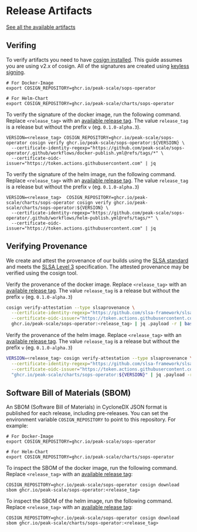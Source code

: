 # Release Artifacts

[See all the available artifacts](https://github.com/orgs/peak-scale/packages?repo_name=sops-operator)

## Verifing

To verify artifacts you need to have [cosign installed](https://github.com/sigstore/cosign#installation). This guide assumes you are using v2.x of cosign. All of the signatures are created using [keyless signing](https://docs.sigstore.dev/verifying/verify/#keyless-verification-using-openid-connect).

    # For Docker-Image
    export COSIGN_REPOSITORY=ghcr.io/peak-scale/sops-operator

    # For Helm-Chart
    export COSIGN_REPOSITORY=ghcr.io/peak-scale/charts/sops-operator

To verify the signature of the docker image, run the following command. Replace `<release_tag>` with an [available release tag](https://github.com/peak-scale/sops-operator/pkgs/container/sops-operator). The value `release_tag` is a release but without the prefix `v` (eg. `0.1.0-alpha.3`).

    VERSION=<release_tag> COSIGN_REPOSITORY=ghcr.io/peak-scale/sops-operator cosign verify ghcr.io/peak-scale/sops-operator:${VERSION} \
      --certificate-identity-regexp="https://github.com/peak-scale/sops-operator/.github/workflows/docker-publish.yml@refs/tags/*" \
      --certificate-oidc-issuer="https://token.actions.githubusercontent.com" | jq

To verify the signature of the helm image, run the following command. Replace `<release_tag>` with an [available release tag](https://github.com/peak-scale/sops-operator/pkgs/container/charts%2Fsops-operator). The value `release_tag` is a release but without the prefix `v` (eg. `0.1.0-alpha.3`)

    VERSION=<release_tag>  COSIGN_REPOSITORY=ghcr.io/peak-scale/charts/sops-operator cosign verify ghcr.io/peak-scale/charts/sops-operator:${VERSION} \
      --certificate-identity-regexp="https://github.com/peak-scale/sops-operator/.github/workflows/helm-publish.yml@refs/tags/*" \
      --certificate-oidc-issuer="https://token.actions.githubusercontent.com" | jq

## Verifying Provenance

We create and attest the provenance of our builds using the [SLSA standard](https://slsa.dev/spec/v0.2/provenance) and meets the [SLSA Level 3](https://slsa.dev/spec/v0.1/levels) specification. The attested provenance may be verified using the cosign tool.

Verify the provenance of the docker image. Replace `<release_tag>` with an [available release tag](https://github.com/peak-scale/sops-operator/pkgs/container/sops-operator). The value `release_tag` is a release but without the prefix `v` (eg. `0.1.0-alpha.3`)

```bash
cosign verify-attestation --type slsaprovenance \
  --certificate-identity-regexp="https://github.com/slsa-framework/slsa-github-generator/.github/workflows/generator_container_slsa3.yml@refs/tags/*" \
  --certificate-oidc-issuer="https://token.actions.githubusercontent.com" \
  ghcr.io/peak-scale/sops-operator:<release_tag> | jq .payload -r | base64 --decode | jq
```

Verify the provenance of the helm image. Replace `<release_tag>` with an [available release tag](https://github.com/peak-scale/sops-operator/pkgs/container/charts%sops-operator). The value `release_tag` is a release but without the prefix `v` (eg. `0.1.0-alpha.3`)

```bash
VERSION=<release_tag> cosign verify-attestation --type slsaprovenance \
  --certificate-identity-regexp="https://github.com/slsa-framework/slsa-github-generator/.github/workflows/generator_container_slsa3.yml@refs/tags/*" \
  --certificate-oidc-issuer="https://token.actions.githubusercontent.com" \
  "ghcr.io/peak-scale/charts/sops-operator:${VERSION}" | jq .payload -r | base64 --decode | jq
```

## Software Bill of Materials (SBOM)

An SBOM (Software Bill of Materials) in CycloneDX JSON format is published for each release, including pre-releases. You can set the environment variable `COSIGN_REPOSITORY` to point to this repository. For example:

    # For Docker-Image
    export COSIGN_REPOSITORY=ghcr.io/peak-scale/sops-operator

    # For Helm-Chart
    export COSIGN_REPOSITORY=ghcr.io/peak-scale/charts/sops-operator

To inspect the SBOM of the docker image, run the following command. Replace `<release_tag>` with an [available release tag](https://github.com/peak-scale/sops-operator/pkgs/container/sops-operator):


    COSIGN_REPOSITORY=ghcr.io/peak-scale/sops-operator cosign download sbom ghcr.io/peak-scale/sops-operator:<release_tag>

To inspect the SBOM of the helm image, run the following command. Replace `<release_tag>` with an [available release tag](https://github.com/peak-scale/sops-operator/pkgs/container/charts%2Fsops-operator):

    COSIGN_REPOSITORY=ghcr.io/peak-scale/sops-operator cosign download sbom ghcr.io/peak-scale/charts/sops-operator:<release_tag>
